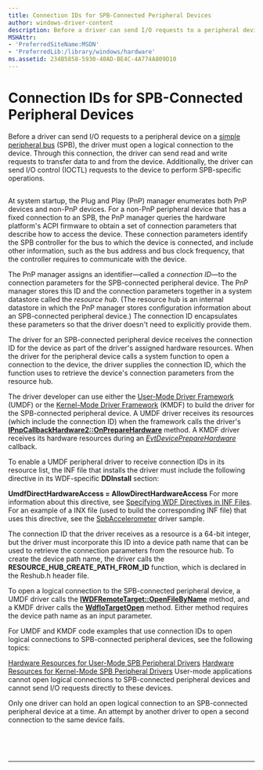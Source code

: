 ```yaml
---
title: Connection IDs for SPB-Connected Peripheral Devices
author: windows-driver-content
description: Before a driver can send I/O requests to a peripheral device on a simple peripheral bus (SPB), the driver must open a logical connection to the device.
MSHAttr:
- 'PreferredSiteName:MSDN'
- 'PreferredLib:/library/windows/hardware'
ms.assetid: 234B5858-5930-40AD-BE4C-4A774A809D10
---
```


# Connection IDs for SPB-Connected Peripheral Devices


Before a driver can send I/O requests to a peripheral device on a [simple peripheral bus](https://msdn.microsoft.com/library/windows/hardware/hh450903) (SPB), the driver must open a logical connection to the device. Through this connection, the driver can send read and write requests to transfer data to and from the device. Additionally, the driver can send I/O control (IOCTL) requests to the device to perform SPB-specific operations.

## <a href="" id="connection-ids-sbp-peripheral-devices"></a>


At system startup, the Plug and Play (PnP) manager enumerates both PnP devices and non-PnP devices. For a non-PnP peripheral device that has a fixed connection to an SPB, the PnP manager queries the hardware platform's ACPI firmware to obtain a set of connection parameters that describe how to access the device. These connection parameters identify the SPB controller for the bus to which the device is connected, and include other information, such as the bus address and bus clock frequency, that the controller requires to communicate with the device.

The PnP manager assigns an identifier—called a *connection ID*—to the connection parameters for the SPB-connected peripheral device. The PnP manager stores this ID and the connection parameters together in a system datastore called the *resource hub*. (The resource hub is an internal datastore in which the PnP manager stores configuration information about an SPB-connected peripheral device.) The connection ID encapsulates these parameters so that the driver doesn't need to explicitly provide them.

The driver for an SPB-connected peripheral device receives the connection ID for the device as part of the driver's assigned hardware resources. When the driver for the peripheral device calls a system function to open a connection to the device, the driver supplies the connection ID, which the function uses to retrieve the device's connection parameters from the resource hub.

The driver developer can use either the [User-Mode Driver Framework](https://msdn.microsoft.com/library/windows/hardware/ff560442) (UMDF) or the [Kernel-Mode Driver Framework](https://msdn.microsoft.com/library/windows/hardware/ff544296) (KMDF) to build the driver for the SPB-connected peripheral device. A UMDF driver receives its resources (which include the connection ID) when the framework calls the driver's [**IPnpCallbackHardware2::OnPrepareHardware**](https://msdn.microsoft.com/library/windows/hardware/ff556766) method. A KMDF driver receives its hardware resources during an [*EvtDevicePrepareHardware*](https://msdn.microsoft.com/library/windows/hardware/ff540880) callback.

To enable a UMDF peripheral driver to receive connection IDs in its resource list, the INF file that installs the driver must include the following directive in its WDF-specific **DDInstall** section:

**UmdfDirectHardwareAccess = AllowDirectHardwareAccess**
For more information about this directive, see [Specifying WDF Directives in INF Files](https://msdn.microsoft.com/library/windows/hardware/ff560526). For an example of a INX file (used to build the corresponding INF file) that uses this directive, see the [SpbAccelerometer](http://go.microsoft.com/fwlink/p/?LinkId=618052) driver sample.

The connection ID that the driver receives as a resource is a 64-bit integer, but the driver must incorporate this ID into a device path name that can be used to retrieve the connection parameters from the resource hub. To create the device path name, the driver calls the **RESOURCE\_HUB\_CREATE\_PATH\_FROM\_ID** function, which is declared in the Reshub.h header file.

To open a logical connection to the SPB-connected peripheral device, a UMDF driver calls the [**IWDFRemoteTarget::OpenFileByName**](https://msdn.microsoft.com/library/windows/hardware/ff560273) method, and a KMDF driver calls the [**WdfIoTargetOpen**](https://msdn.microsoft.com/library/windows/hardware/ff548634) method. Either method requires the device path name as an input parameter.

For UMDF and KMDF code examples that use connection IDs to open logical connections to SPB-connected peripheral devices, see the following topics:

[Hardware Resources for User-Mode SPB Peripheral Drivers](https://msdn.microsoft.com/library/windows/hardware/hh450837)
[Hardware Resources for Kernel-Mode SPB Peripheral Drivers](https://msdn.microsoft.com/library/windows/hardware/hh698217)
User-mode applications cannot open logical connections to SPB-connected peripheral devices and cannot send I/O requests directly to these devices.

Only one driver can hold an open logical connection to an SPB-connected peripheral device at a time. An attempt by another driver to open a second connection to the same device fails.

 

 


--------------------



